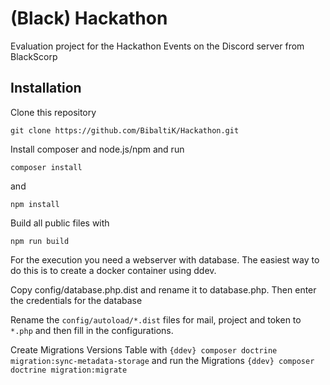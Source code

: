 # (Black) Hackathon
Evaluation project for the Hackathon Events on the Discord server from BlackScorp

## Installation

Clone this repository

`git clone https://github.com/BibaltiK/Hackathon.git`

Install composer and node.js/npm and run

`composer install`

and

`npm install`

Build all public files with

`npm run build`

For the execution you need a webserver with database.
The easiest way to do this is to create a docker container using ddev.

Copy config/database.php.dist and rename it to database.php. Then enter the credentials for the database

Rename the `config/autoload/*.dist` files for mail, project and token to `*.php` and then fill in the configurations.

Create Migrations Versions Table with `{ddev} composer doctrine migration:sync-metadata-storage`
and run the Migrations `{ddev} composer doctrine migration:migrate`
